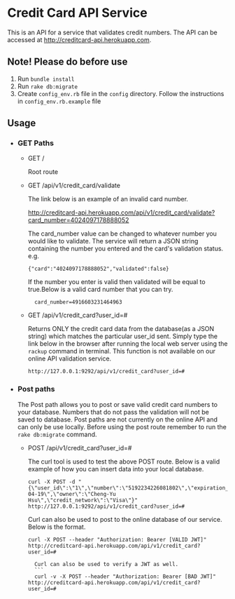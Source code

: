 # Credit Card API Service

This is an API for a service that validates credit numbers. The API can be accessed at http://creditcard-api.herokuapp.com.

## Note! Please do before use
  1. Run ```bundle install```
  2. Run ```rake db:migrate```
  3. Create ```config_env.rb``` file in the ```config``` directory. Follow the instructions in ```config_env.rb.example``` file  

## Usage


  * ### GET Paths
    - GET /

      Root route
    - GET /api/v1/credit_card/validate

      The link below is an example of an invalid card number.

      http://creditcard-api.herokuapp.com/api/v1/credit_card/validate?card_number=4024097178888052

      The card_number value can be changed to whatever number you would like to validate. The service will return a JSON string containing the number you entered and the card's validation status. e.g.
       ```
       {"card":"4024097178888052","validated":false}
       ```
      If the number you enter is valid then validated will be equal to true.Below is a valid card number that you can try.
      ```
        card_number=4916603231464963
      ```
    - GET /api/v1/credit_card?user_id=#

      Returns ONLY the credit card data from the database(as a JSON string) which matches the particular user_id sent. Simply type the link below in the browser after running the local web server using the ```rackup``` command in terminal. This function is not available on our online API validation service.
      ```
      http://127.0.0.1:9292/api/v1/credit_card?user_id=#
      ```


  * ### Post paths  

    The Post path allows you to post or save valid credit card numbers to your database. Numbers that do not pass the validation will not be saved to database. Post paths are not currently on the online API and can only be use locally. Before using the post route remember to run the ```rake db:migrate``` command.

    - POST /api/v1/credit_card?user_id=#

      The curl tool is used to test the above POST route. Below is a valid example of how you can insert data into your local database.
      ```
      curl -X POST -d "{\"user_id\":\"1\",\"number\":\"5192234226081802\",\"expiration_date\":\"2017-04-19\",\"owner\":\"Cheng-Yu Hsu\",\"credit_network\":\"Visa\"}" http://127.0.0.1:9292/api/v1/credit_card?user_id=#
      ```

		Curl can also be used to post to the online database of our service. Below is the format.
      ```
      curl -X POST --header "Authorization: Bearer [VALID JWT]" http://creditcard-api.herokuapp.com/api/v1/credit_card?user_id=#
      ```
			Curl can also be used to verify a JWT as well.
			```
			curl -v -X POST --header "Authorization: Bearer [BAD JWT]" http://creditcard-api.herokuapp.com/api/v1/credit_card?user_id=#
      ```

